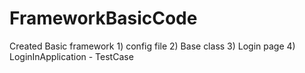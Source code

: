 # FrameworkBasicCode
Created Basic framework 1) config file 2) Base class 3) Login page 4) LoginInApplication - TestCase
